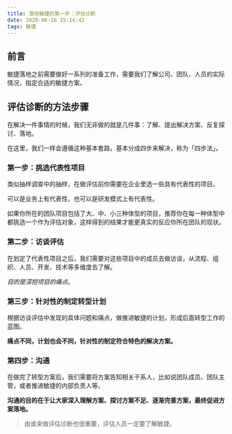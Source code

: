 ```yaml
---
title: 落地敏捷的第一步：评估诊断
date: 2020-06-16 15:14:42
tags: 敏捷
---
```


## 前言

敏捷落地之前需要做好一系列的准备工作，需要我们了解公司、团队、人员的实际情况，指定合适的敏捷方案。

## 评估诊断的方法步骤

在解决一件事情的时候，我们无非做的就是几件事：了解、提出解决方案、反复探讨、落地。

在这里，我们一样会遵循这种基本套路，基本分成四步来解决，称为「四步法」。


### 第一步：挑选代表性项目

类似抽样调查中的抽样，在做评估前你需要在企业里选一些具有代表性的项目。

可以是业务上有代表性，也可以是研发模式上有代表性。

如果你所在的团队项目包括了大、中、小三种体型的项目，推荐你在每一种体型中都挑选一个作为评估对象，这样得到的结果才能更真实的反应你所在团队的现状。

### 第二步：访谈评估

在划定了代表性项目之后，我们需要对这些项目中的成员去做访谈，从流程、组织、人员、开发、技术等多维度去了解。

*目的是深挖项目的痛点*。

### 第三步：针对性的制定转型计划

根据访谈评估中发现的具体问题和痛点，做推进敏捷的计划，形成后面转型工作的蓝图。

**痛点不同，计划也会不同，针对性的制定符合特色的解决方案。**

### 第四步：沟通

在做完了转型方案后，我们需要将方案告知相关干系人，比如说团队成员、团队主管，或者推进敏捷的内部负责人等。

**沟通的目的在于让大家深入理解方案、探讨方案不足、逐渐完善方案，最终促进方案落地。**

> 由谁来做评估诊断也很重要，评估人员一定要了解敏捷。

